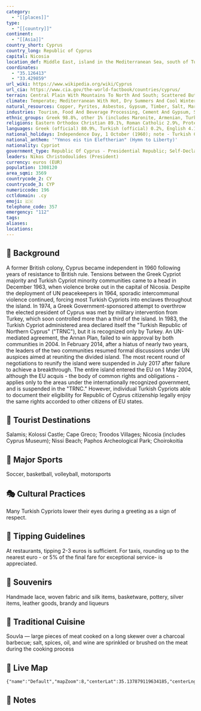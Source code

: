 ```yaml
---
category:
  - "[[places]]"
type:
  - "[[country]]"
continent:
  - "[[Asia]]"
country_short: Cyprus
country_long: Republic of Cyprus
capital: Nicosia
location_def: Middle East, island in the Mediterranean Sea, south of Turkey; note - Cyprus views itself as part of Europe; geopolitically, it can be classified as falling within Europe, the Middle East, or both
coordinates:
  - "35.126413"
  - "33.429859"
url_wiki: https://www.wikipedia.org/wiki/Cyprus
url_cia: https://www.cia.gov/the-world-factbook/countries/cyprus/
terrain: Central Plain With Mountains To North And South; Scattered But Significant Plains Along Southern Coast
climate: Temperate; Mediterranean With Hot, Dry Summers And Cool Winters
natural_resources: Copper, Pyrites, Asbestos, Gypsum, Timber, Salt, Marble, Clay Earth Pigment
industries: Tourism, Food And Beverage Processing, Cement And Gypsum, Ship Repair And Refurbishment, Textiles, Light Chemicals, Metal Products, Wood, Paper, Stone And Clay Products
ethnic_groups: Greek 98.8%, other 1% (includes Maronite, Armenian, Turkish-Cypriot), unspecified 0.2% (2011 est.)
religions: Eastern Orthodox Christian 89.1%, Roman Catholic 2.9%, Protestant/Anglican 2%, Muslim 1.8%, Buddhist 1%, other (includes Maronite Catholic, Armenian Apostolic, Hindu) 1.4%, unknown 1.1%, none/atheist 0.6% (2011 est.)
languages: Greek (official) 80.9%, Turkish (official) 0.2%, English 4.1%, Romanian 2.9%, Russian 2.5%, Bulgarian 2.2%, Arabic 1.2%, Filipino 1.1%, other 4.3%, unspecified 0.6%
national_holidays: Independence Day, 1 October (1960); note - Turkish Cypriots celebrate 15 November (1983) as "Republic Day"
national_anthem: '"Ymnos eis tin Eleftherian" (Hymn to Liberty)'
nationality: Cypriot
government_type: Republic Of Cyprus - Presidential Republic; Self-Declared "Turkish Republic Of Northern Cyprus" (Trnc) - Parliamentary Republic With Enhanced Presidency
leaders: Nikos Christodoulides (President)
currency: euros (EUR)
population: 1308120
area_sqmi: 3569
countrycode_2: CY
countrycode_3: CYP
numericcode: 196
cctldomain: .cy
emoji: 🇨🇾
telephone_code: 357
emergency: "112"
tags: 
aliases: 
locations:
---
```

## 🌱 Background
A former British colony, Cyprus became independent in 1960 following years of resistance to British rule. Tensions between the Greek Cypriot majority and Turkish Cypriot minority communities came to a head in December 1963, when violence broke out in the capital of Nicosia. Despite the deployment of UN peacekeepers in 1964, sporadic intercommunal violence continued, forcing most Turkish Cypriots into enclaves throughout the island. In 1974, a Greek Government-sponsored attempt to overthrow the elected president of Cyprus was met by military intervention from Turkey, which soon controlled more than a third of the island. In 1983, the Turkish Cypriot administered area declared itself the "Turkish Republic of Northern Cyprus" ("TRNC"), but it is recognized only by Turkey. An UN-mediated agreement, the Annan Plan, failed to win approval by both communities in 2004. In February 2014, after a hiatus of nearly two years, the leaders of the two communities resumed formal discussions under UN auspices aimed at reuniting the divided island. The most recent round of negotiations to reunify the island were suspended in July 2017 after failure to achieve a breakthrough. The entire island entered the EU on 1 May 2004, although the EU acquis - the body of common rights and obligations - applies only to the areas under the internationally recognized government, and is suspended in the "TRNC." However, individual Turkish Cypriots able to document their eligibility for Republic of Cyprus citizenship legally enjoy the same rights accorded to other citizens of EU states.

## 📌 Tourist Destinations
Salamis; Kolossi Castle; Cape Greco; Troodos Villages; Nicosia (includes Cyprus Museum); Nissi Beach; Paphos Archeological Park; Choirokoitia

## 🥇 Major Sports
Soccer, basketball, volleyball, motorsports

## 🎭 Cultural Practices
Many Turkish Cypriots lower their eyes during a greeting as a sign of respect.

## 🫰 Tipping Guidelines
At restaurants, tipping 2-3 euros is sufficient. For taxis, rounding up to the nearest euro - or 5% of the final fare for exceptional service- is appreciated.

## 🎁 Souvenirs
Handmade lace, woven fabric and silk items, basketware, pottery, silver items, leather goods, brandy and liqueurs

## 🍲 Traditional Cuisine
Souvla — large pieces of meat cooked on a long skewer over a charcoal barbecue; salt, spices, oil, and wine are sprinkled or brushed on the meat during the cooking process

## 📡 Live Map
```mapview
{"name":"Default","mapZoom":8,"centerLat":35.137879119634185,"centerLng":33.46162251349726,"query":"","chosenMapSource":0}
```

## 📒 Notes

